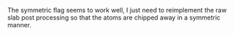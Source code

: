 The symmetric flag seems to work well, I just need to reimplement the raw slab post processing so that the atoms are chipped away in a symmetric manner.
